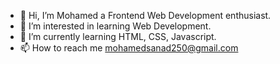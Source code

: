 - 👋 Hi, I’m Mohamed a Frontend Web Development enthusiast.
- 👀 I’m interested in learning Web Development.
- 🌱 I’m currently learning HTML, CSS, Javascript.
- 📫 How to reach me mohamedsanad250@gmail.com

<!---
mo-sanad/mo-sanad is a ✨ special ✨ repository because its `README.md` (this file) appears on your GitHub profile.
You can click the Preview link to take a look at your changes.
--->
